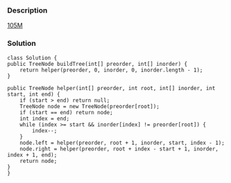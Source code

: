 ### Description
[105M](https://leetcode.com/problems/construct-binary-tree-from-preorder-and-inorder-traversal/description/)

### Solution

    class Solution {
    public TreeNode buildTree(int[] preorder, int[] inorder) {
        return helper(preorder, 0, inorder, 0, inorder.length - 1);
    }
    
    public TreeNode helper(int[] preorder, int root, int[] inorder, int start, int end) {
        if (start > end) return null;
        TreeNode node = new TreeNode(preorder[root]);
        if (start == end) return node;
        int index = end;
        while (index >= start && inorder[index] != preorder[root]) {
            index--;
        }
        node.left = helper(preorder, root + 1, inorder, start, index - 1);
        node.right = helper(preorder, root + index - start + 1, inorder, index + 1, end);
        return node;
    }
    }

